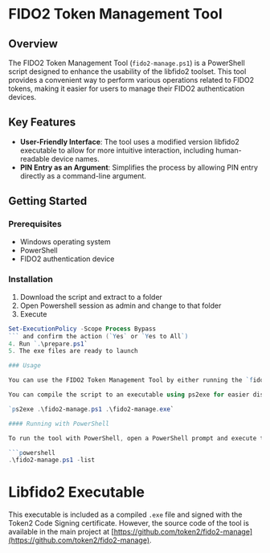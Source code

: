 # FIDO2 Token Management Tool

## Overview

The FIDO2 Token Management Tool (`fido2-manage.ps1`) is a PowerShell script designed to enhance the usability of the libfido2 toolset. This tool provides a convenient way to perform various operations related to FIDO2 tokens, making it easier for users to manage their FIDO2 authentication devices.

## Key Features

- **User-Friendly Interface**: The tool uses a modified version libfido2 executable to allow for more intuitive interaction, including human-readable device names.
- **PIN Entry as an Argument**: Simplifies the process by allowing PIN entry directly as a command-line argument.

## Getting Started

### Prerequisites

- Windows operating system
- PowerShell
- FIDO2 authentication device


### Installation

1. Download the script and extract to a folder
2. Open Powershell session as admin and change to that folder
3. Execute 
```powershell
Set-ExecutionPolicy -Scope Process Bypass
``` and confirm the action (`Yes` or `Yes to All`)
4. Run `.\prepare.ps1`
5. The exe files are ready to launch

### Usage

You can use the FIDO2 Token Management Tool by either running the `fido2-manage.ps1` script directly with PowerShell or compiling it to an executable using ps2exe.

You can compile the script to an executable using ps2exe for easier distribution:

`ps2exe .\fido2-manage.ps1 .\fido2-manage.exe`

#### Running with PowerShell

To run the tool with PowerShell, open a PowerShell prompt and execute the script with the desired options. For example:

```powershell
.\fido2-manage.ps1 -list
```



# Libfido2 Executable

This executable is included as a compiled `.exe` file and signed with the Token2 Code Signing certificate. However, the source code of the tool is available in the main project at [https://github.com/token2/fido2-manage](https://github.com/token2/fido2-manage).

